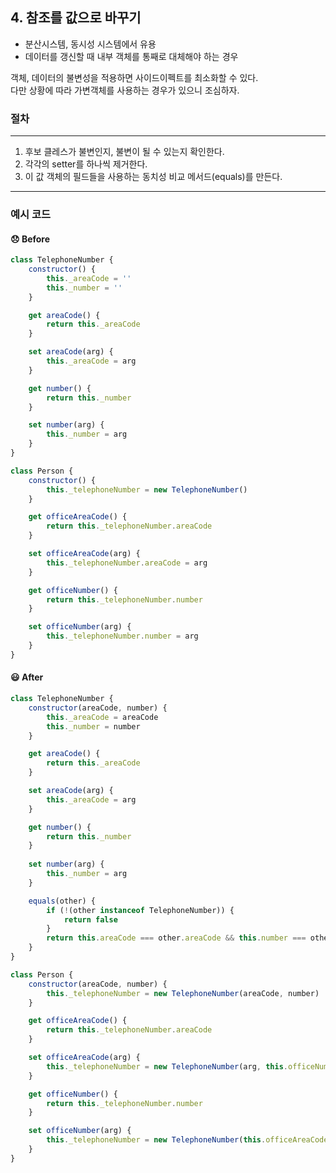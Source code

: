 ## 4. 참조를 값으로 바꾸기

- 분산시스템, 동시성 시스템에서 유용
- 데이터를 갱신할 때 내부 객체를 통째로 대체해야 하는 경우

객체, 데이터의 불변성을 적용하면 사이드이펙트를 최소화할 수 있다.<br />
다만 상황에 따라 가변객체를 사용하는 경우가 있으니 조심하자.

### 절차
----

1. 후보 클레스가 불변인지, 불변이 될 수 있는지 확인한다.
2. 각각의 setter를 하나씩 제거한다.
3. 이 값 객체의 필드들을 사용하는 동치성 비교 메서드(equals)를 만든다.

----


### 예시 코드

#### 😞 Before
```javascript
class TelephoneNumber {
    constructor() {
        this._areaCode = ''
        this._number = ''
    }

    get areaCode() {
        return this._areaCode
    }

    set areaCode(arg) {
        this._areaCode = arg
    }

    get number() {
        return this._number
    }

    set number(arg) {
        this._number = arg
    }
}

class Person {
    constructor() {
        this._telephoneNumber = new TelephoneNumber()
    }

    get officeAreaCode() {
        return this._telephoneNumber.areaCode
    }

    set officeAreaCode(arg) {
        this._telephoneNumber.areaCode = arg
    }

    get officeNumber() {
        return this._telephoneNumber.number
    }

    set officeNumber(arg) {
        this._telephoneNumber.number = arg
    }
}
```

#### 😃 After
```javascript
class TelephoneNumber {
    constructor(areaCode, number) {
        this._areaCode = areaCode
        this._number = number
    }

    get areaCode() {
        return this._areaCode
    }

    set areaCode(arg) {
        this._areaCode = arg
    }

    get number() {
        return this._number
    }
    
    set number(arg) {
        this._number = arg
    }

    equals(other) {
        if (!(other instanceof TelephoneNumber)) {
            return false
        }
        return this.areaCode === other.areaCode && this.number === other.number
    }
}

class Person {
    constructor(areaCode, number) {
        this._telephoneNumber = new TelephoneNumber(areaCode, number)
    }

    get officeAreaCode() {
        return this._telephoneNumber.areaCode
    }

    set officeAreaCode(arg) {
        this._telephoneNumber = new TelephoneNumber(arg, this.officeNumber)
    }

    get officeNumber() {
        return this._telephoneNumber.number
    }

    set officeNumber(arg) {
        this._telephoneNumber = new TelephoneNumber(this.officeAreaCode, arg)
    }
}
```